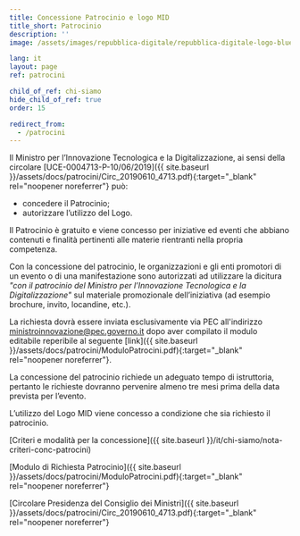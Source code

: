 ```yaml
---
title: Concessione Patrocinio e logo MID
title_short: Patrocinio
description: ''
image: /assets/images/repubblica-digitale/repubblica-digitale-logo-blue-twitter-summary-large-image.png

lang: it
layout: page
ref: patrocini

child_of_ref: chi-siamo
hide_child_of_ref: true
order: 15

redirect_from:
  - /patrocini
---
```

Il Ministro per l’Innovazione Tecnologica e la Digitalizzazione, ai sensi della circolare [UCE-0004713-P-10/06/2019]({{ site.baseurl }}/assets/docs/patrocini/Circ_20190610_4713.pdf){:target="_blank" rel="noopener noreferrer"} può:  

* concedere il Patrocinio;  
* autorizzare l’utilizzo del Logo.  

Il Patrocinio è gratuito e viene concesso per iniziative ed eventi che abbiano contenuti e finalità pertinenti alle materie rientranti nella propria competenza.  

Con la concessione del patrocinio, le organizzazioni e gli enti promotori di un evento o di una manifestazione sono autorizzati ad utilizzare la dicitura _"con il patrocinio del Ministro per l’Innovazione Tecnologica e la Digitalizzazione"_ sul materiale promozionale dell’iniziativa (ad esempio brochure, invito, locandine, etc.).  

La richiesta dovrà essere inviata esclusivamente via PEC all'indirizzo [ministroinnovazione@pec.governo.it](mailto:ministroinnovazione@pec.governo.it) dopo aver compilato il modulo editabile reperibile al seguente [link]({{ site.baseurl }}/assets/docs/patrocini/ModuloPatrocini.pdf){:target="_blank" rel="noopener noreferrer"}.  

La concessione del patrocinio richiede un adeguato tempo di istruttoria, pertanto le richieste dovranno pervenire almeno tre mesi prima della data prevista per l’evento.  

L’utilizzo del Logo MID viene concesso a condizione che sia richiesto il patrocinio.  

[Criteri e modalità per la concessione]({{ site.baseurl }}/it/chi-siamo/nota-criteri-conc-patrocini)

[Modulo di Richiesta Patrocinio]({{ site.baseurl }}/assets/docs/patrocini/ModuloPatrocini.pdf){:target="_blank" rel="noopener noreferrer"}  

[Circolare Presidenza del Consiglio dei Ministri]({{ site.baseurl }}/assets/docs/patrocini/Circ_20190610_4713.pdf){:target="_blank" rel="noopener noreferrer"}  
